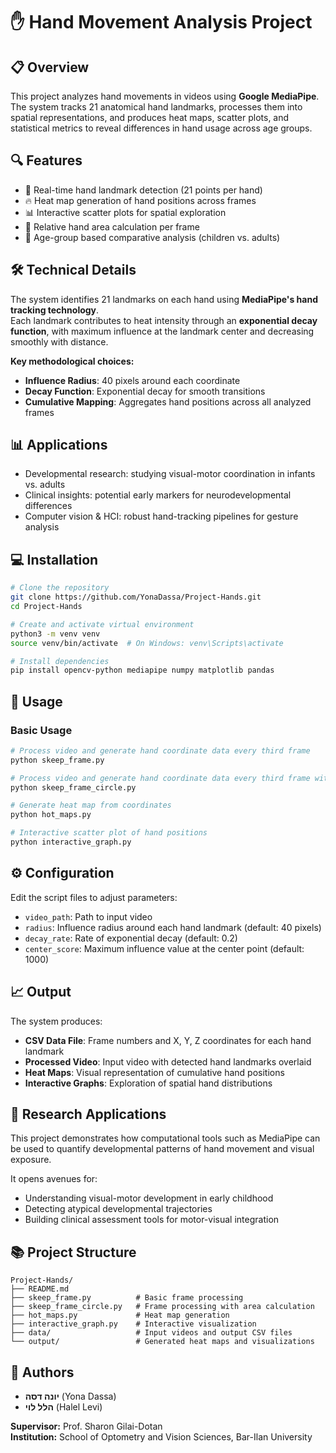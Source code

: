 # ✋ Hand Movement Analysis Project

## 📋 Overview
This project analyzes hand movements in videos using **Google MediaPipe**.  
The system tracks 21 anatomical hand landmarks, processes them into spatial representations, and produces heat maps, scatter plots, and statistical metrics to reveal differences in hand usage across age groups.

## 🔍 Features
- 🎯 Real-time hand landmark detection (21 points per hand)  
- 🔥 Heat map generation of hand positions across frames  
- 📊 Interactive scatter plots for spatial exploration  
- 📏 Relative hand area calculation per frame  
- 🧪 Age-group based comparative analysis (children vs. adults)

## 🛠️ Technical Details
The system identifies 21 landmarks on each hand using **MediaPipe's hand tracking technology**.  
Each landmark contributes to heat intensity through an **exponential decay function**, with maximum influence at the landmark center and decreasing smoothly with distance.

**Key methodological choices:**
- **Influence Radius**: 40 pixels around each coordinate  
- **Decay Function**: Exponential decay for smooth transitions  
- **Cumulative Mapping**: Aggregates hand positions across all analyzed frames

## 📊 Applications
- Developmental research: studying visual-motor coordination in infants vs. adults  
- Clinical insights: potential early markers for neurodevelopmental differences  
- Computer vision & HCI: robust hand-tracking pipelines for gesture analysis

## 💻 Installation

```bash
# Clone the repository
git clone https://github.com/YonaDassa/Project-Hands.git
cd Project-Hands

# Create and activate virtual environment
python3 -m venv venv
source venv/bin/activate  # On Windows: venv\Scripts\activate

# Install dependencies
pip install opencv-python mediapipe numpy matplotlib pandas
```

## 🚀 Usage

### Basic Usage

```bash
# Process video and generate hand coordinate data every third frame
python skeep_frame.py

# Process video and generate hand coordinate data every third frame with area
python skeep_frame_circle.py

# Generate heat map from coordinates
python hot_maps.py

# Interactive scatter plot of hand positions
python interactive_graph.py
```

## ⚙️ Configuration
Edit the script files to adjust parameters:
- `video_path`: Path to input video
- `radius`: Influence radius around each hand landmark (default: 40 pixels)
- `decay_rate`: Rate of exponential decay (default: 0.2)
- `center_score`: Maximum influence value at the center point (default: 1000)

## 📈 Output
The system produces:
- **CSV Data File**: Frame numbers and X, Y, Z coordinates for each hand landmark
- **Processed Video**: Input video with detected hand landmarks overlaid
- **Heat Maps**: Visual representation of cumulative hand positions
- **Interactive Graphs**: Exploration of spatial hand distributions

## 🔬 Research Applications
This project demonstrates how computational tools such as MediaPipe can be used to quantify developmental patterns of hand movement and visual exposure.

It opens avenues for:
- Understanding visual-motor development in early childhood
- Detecting atypical developmental trajectories
- Building clinical assessment tools for motor-visual integration

## 📚 Project Structure
```
Project-Hands/
├── README.md
├── skeep_frame.py          # Basic frame processing
├── skeep_frame_circle.py   # Frame processing with area calculation
├── hot_maps.py             # Heat map generation
├── interactive_graph.py    # Interactive visualization
├── data/                   # Input videos and output CSV files
└── output/                 # Generated heat maps and visualizations
```


## 👥 Authors
- **יונה דסה** (Yona Dassa)
- **הלל לוי** (Halel Levi)

**Supervisor:** Prof. Sharon Gilai-Dotan  
**Institution:** School of Optometry and Vision Sciences, Bar-Ilan University
